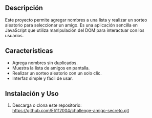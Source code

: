 ## Descripción  
Este proyecto permite agregar nombres a una lista y realizar un sorteo aleatorio para seleccionar un amigo. 
Es una aplicación sencilla en JavaScript que utiliza manipulación del DOM para interactuar con los usuarios.

## Características  
- Agrega nombres sin duplicados.  
- Muestra la lista de amigos en pantalla.  
- Realizar un sorteo aleatorio con un solo clic.  
- Interfaz simple y fácil de usar.
  
## Instalación y Uso  
1. Descarga o clona este repositorio:
     https://github.com/Eli112004/challenge-amigo-secreto.git
